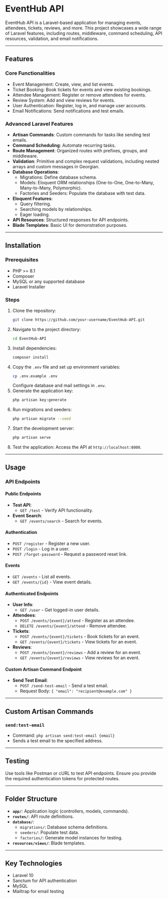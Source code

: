 # EventHub API

EventHub API is a Laravel-based application for managing events, attendees, tickets, reviews, and more. This project showcases a wide range of Laravel features, including routes, middleware, command scheduling, API resources, validation, and email notifications.

---

## Features

### Core Functionalities
- Event Management: Create, view, and list events.
- Ticket Booking: Book tickets for events and view existing bookings.
- Attendee Management: Register or remove attendees for events.
- Review System: Add and view reviews for events.
- User Authentication: Register, log in, and manage user accounts.
- Email Notifications: Send notifications and test emails.

### Advanced Laravel Features
- **Artisan Commands**: Custom commands for tasks like sending test emails.
- **Command Scheduling**: Automate recurring tasks.
- **Route Management**: Organized routes with prefixes, groups, and middleware.
- **Validation**: Primitive and complex request validations, including nested arrays and custom messages in Georgian.
- **Database Operations**:
  - Migrations: Define database schema.
  - Models: Eloquent ORM relationships (One-to-One, One-to-Many, Many-to-Many, Polymorphic).
  - Factories and Seeders: Populate the database with test data.
- **Eloquent Features**:
  - Query filtering.
  - Searching models by relationships.
  - Eager loading.
- **API Resources**: Structured responses for API endpoints.
- **Blade Templates**: Basic UI for demonstration purposes.

---

## Installation

### Prerequisites
- PHP >= 8.1
- Composer
- MySQL or any supported database
- Laravel Installer

### Steps
1. Clone the repository:
   ```bash
   git clone https://github.com/your-username/EventHub-API.git
   ```
2. Navigate to the project directory:
   ```bash
   cd EventHub-API
   ```
3. Install dependencies:
   ```bash
   composer install
   ```
4. Copy the `.env` file and set up environment variables:
   ```bash
   cp .env.example .env
   ```
   Configure database and mail settings in `.env`.
5. Generate the application key:
   ```bash
   php artisan key:generate
   ```
6. Run migrations and seeders:
   ```bash
   php artisan migrate --seed
   ```
7. Start the development server:
   ```bash
   php artisan serve
   ```
8. Test the application:
   Access the API at `http://localhost:8000`.

---

## Usage

### API Endpoints

#### Public Endpoints
- **Test API**:
  - `GET /test` - Verify API functionality.
- **Event Search**:
  - `GET /events/search` - Search for events.

#### Authentication
- `POST /register` - Register a new user.
- `POST /login` - Log in a user.
- `POST /forgot-password` - Request a password reset link.

#### Events
- `GET /events` - List all events.
- `GET /events/{id}` - View event details.

#### Authenticated Endpoints
- **User Info**:
  - `GET /user` - Get logged-in user details.
- **Attendees**:
  - `POST /events/{event}/attend` - Register as an attendee.
  - `DELETE /events/{event}/attend` - Remove attendee.
- **Tickets**:
  - `POST /events/{event}/tickets` - Book tickets for an event.
  - `GET /events/{event}/tickets` - View tickets for an event.
- **Reviews**:
  - `POST /events/{event}/reviews` - Add a review for an event.
  - `GET /events/{event}/reviews` - View reviews for an event.

#### Custom Artisan Command Endpoint
- **Send Test Email**:
  - `POST /send-test-email` - Send a test email.
  - Request Body: `{ "email": "recipient@example.com" }`

---

## Custom Artisan Commands

### `send:test-email`
- Command: `php artisan send:test-email {email}`
- Sends a test email to the specified address.

---

## Testing

Use tools like Postman or cURL to test API endpoints. Ensure you provide the required authentication tokens for protected routes.

---

## Folder Structure

- **`app/`**: Application logic (controllers, models, commands).
- **`routes/`**: API route definitions.
- **`database/`**:
  - `migrations/`: Database schema definitions.
  - `seeders/`: Populate test data.
  - `factories/`: Generate model instances for testing.
- **`resources/views/`**: Blade templates.

---

## Key Technologies
- Laravel 10
- Sanctum for API authentication
- MySQL
- Mailtrap for email testing
